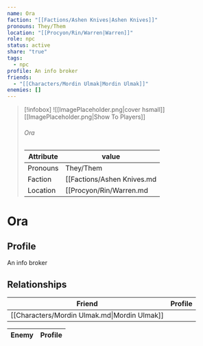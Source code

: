```yaml
---
name: Ora
faction: "[[Factions/Ashen Knives|Ashen Knives]]"
pronouns: They/Them
location: "[[Procyon/Rin/Warren|Warren]]"
role: npc
status: active
share: "true"
tags:
  - npc
profile: An info broker
friends:
  - "[[Characters/Mordin Ulmak|Mordin Ulmak]]"
enemies: []
---
```



> [!infobox]
> ![[ImagePlaceholder.png|cover hsmall]]
> [[ImagePlaceholder.png|Show To Players]]
> ###### Ora
> Attribute |  value |
> ---|---|
> Pronouns | They/Them
> Faction | [[Factions/Ashen Knives.md|Ashen Knives]]
> Location | [[Procyon/Rin/Warren.md|Warren]] |


# Ora
## Profile
An info broker


## Relationships

| Friend                                       | Profile |
| -------------------------------------------- | ------- |
| [[Characters/Mordin Ulmak.md\|Mordin Ulmak]] |         |


| Enemy | Profile |
| ----- | ------- |



